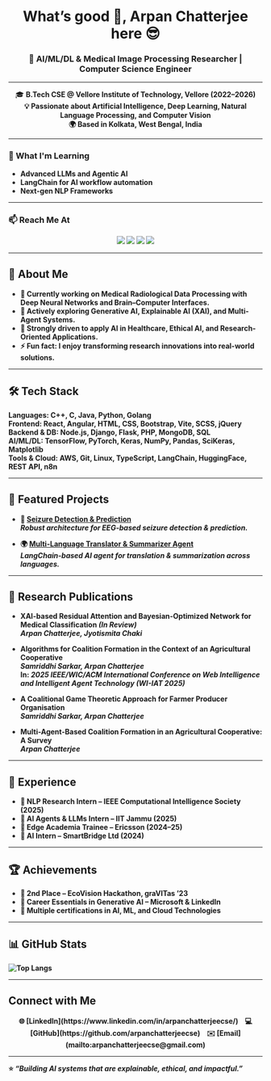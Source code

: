 <h1 align="center">What’s good 👋, Arpan Chatterjee here 😎</h1>
<h3 align="center">🚀 AI/ML/DL & Medical Image Processing Researcher | Computer Science Engineer</h3>

---

<p align="center">
  🎓 <b>B.Tech CSE<b> @ Vellore Institute of Technology, Vellore (2022–2026) <br>
  💡 Passionate about <b>Artificial Intelligence, Deep Learning, Natural Language Processing, and Computer Vision</b><br>
  🌍 Based in <b>Kolkata, West Bengal, India</b><br>
</p>

---

### 🌱 What I'm Learning  
- Advanced **LLMs** and **Agentic AI**  
- **LangChain** for AI workflow automation  
- Next-gen **NLP Frameworks**  

---

### 📫 Reach Me At  
<p align="center">
  <a href="mailto:arpanchatterjeecse@gmail.com"><img src="https://img.shields.io/badge/Email-D14836?style=for-the-badge&logo=gmail&logoColor=white"/></a>
  <a href="https://linkedin.com/in/arpanchatterjeecse"><img src="https://img.shields.io/badge/LinkedIn-0077B5?style=for-the-badge&logo=linkedin&logoColor=white"/></a>
  <a href="https://kaggle.com/arpanchatterjee2404"><img src="https://img.shields.io/badge/Kaggle-20BEFF?style=for-the-badge&logo=kaggle&logoColor=white"/></a>
  <a href="https://github.com/arpanchatterjeecse"><img src="https://img.shields.io/badge/GitHub-100000?style=for-the-badge&logo=github&logoColor=white"/></a>
</p>


---

## 🚀 About Me  
- 🔭 Currently working on **Medical Radiological Data Processing** with Deep Neural Networks and Brain–Computer Interfaces.  
- 🌱 Actively exploring **Generative AI, Explainable AI (XAI), and Multi-Agent Systems**.  
- 🎯 Strongly driven to apply **AI in Healthcare, Ethical AI, and Research-Oriented Applications**.  
- ⚡ Fun fact: I enjoy transforming **research innovations** into **real-world solutions**.  

---

## 🛠️ Tech Stack  
**Languages:** C++, C, Java, Python, Golang  
**Frontend:** React, Angular, HTML, CSS, Bootstrap, Vite, SCSS, jQuery  
**Backend & DB:** Node.js, Django, Flask, PHP, MongoDB, SQL  
**AI/ML/DL:** TensorFlow, PyTorch, Keras, NumPy, Pandas, SciKeras, Matplotlib  
**Tools & Cloud:** AWS, Git, Linux, TypeScript, LangChain, HuggingFace, REST API, n8n  

---

## 📌 Featured Projects  
- 🧠 [**Seizure Detection & Prediction**](https://github.com/arpanchatterjeecse/eeg-bci-project-)  
   *Robust architecture for EEG-based seizure detection & prediction.*  

- 🌍 [**Multi-Language Translator & Summarizer Agent**](https://github.com/arpanchatterjeecse/Translator-and-Summarizer-Agent)  
   *LangChain-based AI agent for translation & summarization across languages.*  

---
## 📑 Research Publications  

- **XAI-based Residual Attention and Bayesian-Optimized Network for Medical Classification** *(In Review)*  
  *Arpan Chatterjee, Jyotismita Chaki*  

- **Algorithms for Coalition Formation in the Context of an Agricultural Cooperative**  
  *Samriddhi Sarkar, Arpan Chatterjee*  
  In: *2025 IEEE/WIC/ACM International Conference on Web Intelligence and Intelligent Agent Technology (WI-IAT 2025)*  

- **A Coalitional Game Theoretic Approach for Farmer Producer Organisation**  
  *Samriddhi Sarkar, Arpan Chatterjee*  

- **Multi-Agent-Based Coalition Formation in an Agricultural Cooperative: A Survey**  
  *Arpan Chatterjee*

---

## 💼 Experience  
- 🔹 **NLP Research Intern** – IEEE Computational Intelligence Society (2025)  
- 🔹 **AI Agents & LLMs Intern** – IIT Jammu (2025)  
- 🔹 **Edge Academia Trainee** – Ericsson (2024–25)  
- 🔹 **AI Intern** – SmartBridge Ltd (2024)  

---

## 🏆 Achievements  
- 🥈 **2nd Place** – EcoVision Hackathon, graVITas ’23  
- 📜 **Career Essentials in Generative AI** – Microsoft & LinkedIn  
- 📌 Multiple certifications in **AI, ML, and Cloud Technologies**  

---

## 📊 GitHub Stats  
![Top Langs](https://github-readme-stats.vercel.app/api/top-langs/?username=arpanchatterjeecse&layout=compact&theme=radical)  

---
## Connect with Me
<p align="center">
  🌐 [LinkedIn](https://www.linkedin.com/in/arpanchatterjeecse/)&nbsp;&nbsp;&nbsp;
  💻 [GitHub](https://github.com/arpanchatterjeecse)&nbsp;&nbsp;&nbsp;
  ✉️ [Email](mailto:arpanchatterjeecse@gmail.com)
</p>

---
⭐️ *“Building AI systems that are explainable, ethical, and impactful.”*  
